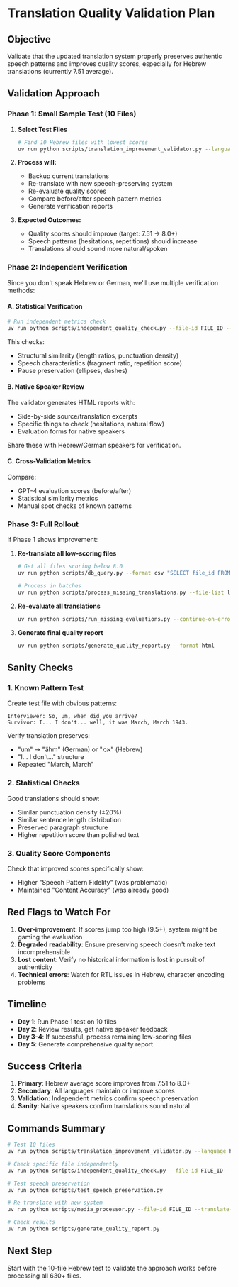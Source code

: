 # Translation Quality Validation Plan

## Objective
Validate that the updated translation system properly preserves authentic speech patterns and improves quality scores, especially for Hebrew translations (currently 7.51 average).

## Validation Approach

### Phase 1: Small Sample Test (10 Files)

1. **Select Test Files**
   ```bash
   # Find 10 Hebrew files with lowest scores
   uv run python scripts/translation_improvement_validator.py --language he --sample-size 10
   ```

2. **Process will:**
   - Backup current translations
   - Re-translate with new speech-preserving system
   - Re-evaluate quality scores
   - Compare before/after speech pattern metrics
   - Generate verification reports

3. **Expected Outcomes:**
   - Quality scores should improve (target: 7.51 → 8.0+)
   - Speech patterns (hesitations, repetitions) should increase
   - Translations should sound more natural/spoken

### Phase 2: Independent Verification

Since you don't speak Hebrew or German, we'll use multiple verification methods:

#### A. Statistical Verification
```bash
# Run independent metrics check
uv run python scripts/independent_quality_check.py --file-id FILE_ID --language he
```

This checks:
- Structural similarity (length ratios, punctuation density)
- Speech characteristics (fragment ratio, repetition score)
- Pause preservation (ellipses, dashes)

#### B. Native Speaker Review
The validator generates HTML reports with:
- Side-by-side source/translation excerpts
- Specific things to check (hesitations, natural flow)
- Evaluation forms for native speakers

Share these with Hebrew/German speakers for verification.

#### C. Cross-Validation Metrics
Compare:
- GPT-4 evaluation scores (before/after)
- Statistical similarity metrics
- Manual spot checks of known patterns

### Phase 3: Full Rollout

If Phase 1 shows improvement:

1. **Re-translate all low-scoring files**
   ```bash
   # Get all files scoring below 8.0
   uv run python scripts/db_query.py --format csv "SELECT file_id FROM quality_evaluations WHERE score < 8.0" > low_scores.csv
   
   # Process in batches
   uv run python scripts/process_missing_translations.py --file-list low_scores.csv --formality less --force
   ```

2. **Re-evaluate all translations**
   ```bash
   uv run python scripts/run_missing_evaluations.py --continue-on-error
   ```

3. **Generate final quality report**
   ```bash
   uv run python scripts/generate_quality_report.py --format html
   ```

## Sanity Checks

### 1. Known Pattern Test
Create test file with obvious patterns:
```
Interviewer: So, um, when did you arrive?
Survivor: I... I don't... well, it was March, March 1943.
```

Verify translation preserves:
- "um" → "ähm" (German) or "אמ" (Hebrew)
- "I... I don't..." structure
- Repeated "March, March"

### 2. Statistical Checks
Good translations should show:
- Similar punctuation density (±20%)
- Similar sentence length distribution
- Preserved paragraph structure
- Higher repetition score than polished text

### 3. Quality Score Components
Check that improved scores specifically show:
- Higher "Speech Pattern Fidelity" (was problematic)
- Maintained "Content Accuracy" (was already good)

## Red Flags to Watch For

1. **Over-improvement**: If scores jump too high (9.5+), system might be gaming the evaluation
2. **Degraded readability**: Ensure preserving speech doesn't make text incomprehensible  
3. **Lost content**: Verify no historical information is lost in pursuit of authenticity
4. **Technical errors**: Watch for RTL issues in Hebrew, character encoding problems

## Timeline

- **Day 1**: Run Phase 1 test on 10 files
- **Day 2**: Review results, get native speaker feedback
- **Day 3-4**: If successful, process remaining low-scoring files
- **Day 5**: Generate comprehensive quality report

## Success Criteria

1. **Primary**: Hebrew average score improves from 7.51 to 8.0+
2. **Secondary**: All languages maintain or improve scores
3. **Validation**: Independent metrics confirm speech preservation
4. **Sanity**: Native speakers confirm translations sound natural

## Commands Summary

```bash
# Test 10 files
uv run python scripts/translation_improvement_validator.py --language he --sample-size 10

# Check specific file independently  
uv run python scripts/independent_quality_check.py --file-id FILE_ID --language he

# Test speech preservation
uv run python scripts/test_speech_preservation.py

# Re-translate with new system
uv run python scripts/media_processor.py --file-id FILE_ID --translate-only he --formality less --force

# Check results
uv run python scripts/generate_quality_report.py
```

## Next Step
Start with the 10-file Hebrew test to validate the approach works before processing all 630+ files.